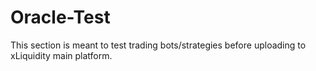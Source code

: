 # Oracle-Test

This section is meant to test trading bots/strategies before uploading to xLiquidity main platform.
